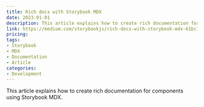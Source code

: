 ```yaml
---
title: Rich docs with Storybook MDX
date: 2023-01-01
description: This article explains how to create rich documentation for components using Storybook MDX.
link: https://medium.com/storybookjs/rich-docs-with-storybook-mdx-61bc145ae7bc
pricing: 
tags: 
- Storybook
- MDX
- Documentation
- Article
categories: 
- Development
---
```


This article explains how to create rich documentation for components using Storybook MDX.